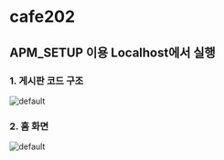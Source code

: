 # cafe202

## APM_SETUP 이용 Localhost에서 실행

### 1. 게시판 코드 구조
![default](https://user-images.githubusercontent.com/39093542/49737195-8f746580-fccf-11e8-8430-6add3f0e7215.jpg)

### 2. 홈 화면
![default](https://user-images.githubusercontent.com/39093542/49737243-b2067e80-fccf-11e8-9c05-50492abe366a.jpg)
